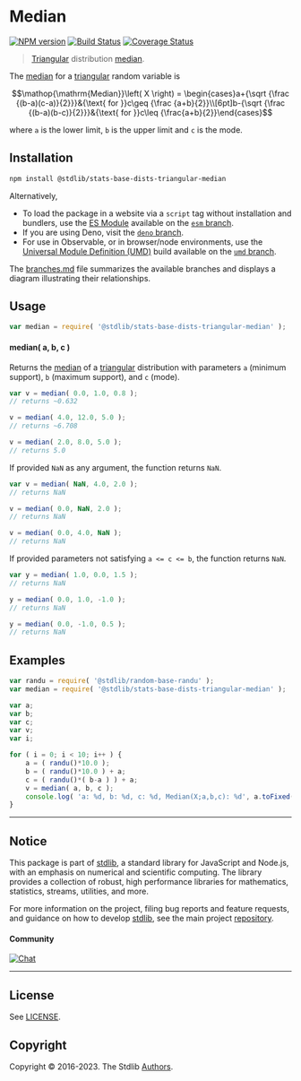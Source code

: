 <!--

@license Apache-2.0

Copyright (c) 2018 The Stdlib Authors.

Licensed under the Apache License, Version 2.0 (the "License");
you may not use this file except in compliance with the License.
You may obtain a copy of the License at

   http://www.apache.org/licenses/LICENSE-2.0

Unless required by applicable law or agreed to in writing, software
distributed under the License is distributed on an "AS IS" BASIS,
WITHOUT WARRANTIES OR CONDITIONS OF ANY KIND, either express or implied.
See the License for the specific language governing permissions and
limitations under the License.

-->

# Median

[![NPM version][npm-image]][npm-url] [![Build Status][test-image]][test-url] [![Coverage Status][coverage-image]][coverage-url] <!-- [![dependencies][dependencies-image]][dependencies-url] -->

> [Triangular][triangular-distribution] distribution [median][median].

<!-- Section to include introductory text. Make sure to keep an empty line after the intro `section` element and another before the `/section` close. -->

<section class="intro">

The [median][median] for a [triangular][triangular-distribution] random variable is

<!-- <equation class="equation" label="eq:triangular_median" align="center" raw="\operatorname{Median}\left( X \right) = \begin{cases}a+{\sqrt {\frac {(b-a)(c-a)}{2}}}&{\text{ for }}c\geq {\frac {a+b}{2}}\\[6pt]b-{\sqrt {\frac {(b-a)(b-c)}{2}}}&{\text{ for }}c\leq {\frac{a+b}{2}}\end{cases}" alt="Median for a triangular distribution."> -->

```math
\mathop{\mathrm{Median}}\left( X \right) = \begin{cases}a+{\sqrt {\frac {(b-a)(c-a)}{2}}}&{\text{ for }}c\geq {\frac {a+b}{2}}\\[6pt]b-{\sqrt {\frac {(b-a)(b-c)}{2}}}&{\text{ for }}c\leq {\frac{a+b}{2}}\end{cases}
```

<!-- <div class="equation" align="center" data-raw-text="\operatorname{Median}\left( X \right) = \begin{cases}a+{\sqrt {\frac {(b-a)(c-a)}{2}}}&amp;{\text{ for }}c\geq {\frac {a+b}{2}}\\[6pt]b-{\sqrt {\frac {(b-a)(b-c)}{2}}}&amp;{\text{ for }}c\leq {\frac{a+b}{2}}\end{cases}" data-equation="eq:triangular_median">
    <img src="https://cdn.jsdelivr.net/gh/stdlib-js/stdlib@51534079fef45e990850102147e8945fb023d1d0/lib/node_modules/@stdlib/stats/base/dists/triangular/median/docs/img/equation_triangular_median.svg" alt="Median for a triangular distribution.">
    <br>
</div> -->

<!-- </equation> -->

where `a` is the lower limit, `b` is the upper limit and `c` is the mode.

</section>

<!-- /.intro -->

<!-- Package usage documentation. -->

<section class="installation">

## Installation

```bash
npm install @stdlib/stats-base-dists-triangular-median
```

Alternatively,

-   To load the package in a website via a `script` tag without installation and bundlers, use the [ES Module][es-module] available on the [`esm` branch][esm-url].
-   If you are using Deno, visit the [`deno` branch][deno-url].
-   For use in Observable, or in browser/node environments, use the [Universal Module Definition (UMD)][umd] build available on the [`umd` branch][umd-url].

The [branches.md][branches-url] file summarizes the available branches and displays a diagram illustrating their relationships.

</section>

<section class="usage">

## Usage

```javascript
var median = require( '@stdlib/stats-base-dists-triangular-median' );
```

#### median( a, b, c )

Returns the [median][median] of a [triangular][triangular-distribution] distribution with parameters `a` (minimum support), `b` (maximum support), and `c` (mode).

```javascript
var v = median( 0.0, 1.0, 0.8 );
// returns ~0.632

v = median( 4.0, 12.0, 5.0 );
// returns ~6.708

v = median( 2.0, 8.0, 5.0 );
// returns 5.0
```

If provided `NaN` as any argument, the function returns `NaN`.

```javascript
var v = median( NaN, 4.0, 2.0 );
// returns NaN

v = median( 0.0, NaN, 2.0 );
// returns NaN

v = median( 0.0, 4.0, NaN );
// returns NaN
```

If provided parameters not satisfying `a <= c <= b`, the function returns `NaN`.

```javascript
var y = median( 1.0, 0.0, 1.5 );
// returns NaN

y = median( 0.0, 1.0, -1.0 );
// returns NaN

y = median( 0.0, -1.0, 0.5 );
// returns NaN
```

</section>

<!-- /.usage -->

<!-- Package usage notes. Make sure to keep an empty line after the `section` element and another before the `/section` close. -->

<section class="notes">

</section>

<!-- /.notes -->

<!-- Package usage examples. -->

<section class="examples">

## Examples

<!-- eslint no-undef: "error" -->

```javascript
var randu = require( '@stdlib/random-base-randu' );
var median = require( '@stdlib/stats-base-dists-triangular-median' );

var a;
var b;
var c;
var v;
var i;

for ( i = 0; i < 10; i++ ) {
    a = ( randu()*10.0 );
    b = ( randu()*10.0 ) + a;
    c = ( randu()*( b-a ) ) + a;
    v = median( a, b, c );
    console.log( 'a: %d, b: %d, c: %d, Median(X;a,b,c): %d', a.toFixed( 4 ), b.toFixed( 4 ), c.toFixed( 4 ), v.toFixed( 4 ) );
}
```

</section>

<!-- /.examples -->

<!-- Section to include cited references. If references are included, add a horizontal rule *before* the section. Make sure to keep an empty line after the `section` element and another before the `/section` close. -->

<section class="references">

</section>

<!-- /.references -->

<!-- Section for related `stdlib` packages. Do not manually edit this section, as it is automatically populated. -->

<section class="related">

</section>

<!-- /.related -->

<!-- Section for all links. Make sure to keep an empty line after the `section` element and another before the `/section` close. -->


<section class="main-repo" >

* * *

## Notice

This package is part of [stdlib][stdlib], a standard library for JavaScript and Node.js, with an emphasis on numerical and scientific computing. The library provides a collection of robust, high performance libraries for mathematics, statistics, streams, utilities, and more.

For more information on the project, filing bug reports and feature requests, and guidance on how to develop [stdlib][stdlib], see the main project [repository][stdlib].

#### Community

[![Chat][chat-image]][chat-url]

---

## License

See [LICENSE][stdlib-license].


## Copyright

Copyright &copy; 2016-2023. The Stdlib [Authors][stdlib-authors].

</section>

<!-- /.stdlib -->

<!-- Section for all links. Make sure to keep an empty line after the `section` element and another before the `/section` close. -->

<section class="links">

[npm-image]: http://img.shields.io/npm/v/@stdlib/stats-base-dists-triangular-median.svg
[npm-url]: https://npmjs.org/package/@stdlib/stats-base-dists-triangular-median

[test-image]: https://github.com/stdlib-js/stats-base-dists-triangular-median/actions/workflows/test.yml/badge.svg?branch=main
[test-url]: https://github.com/stdlib-js/stats-base-dists-triangular-median/actions/workflows/test.yml?query=branch:main

[coverage-image]: https://img.shields.io/codecov/c/github/stdlib-js/stats-base-dists-triangular-median/main.svg
[coverage-url]: https://codecov.io/github/stdlib-js/stats-base-dists-triangular-median?branch=main

<!--

[dependencies-image]: https://img.shields.io/david/stdlib-js/stats-base-dists-triangular-median.svg
[dependencies-url]: https://david-dm.org/stdlib-js/stats-base-dists-triangular-median/main

-->

[chat-image]: https://img.shields.io/gitter/room/stdlib-js/stdlib.svg
[chat-url]: https://app.gitter.im/#/room/#stdlib-js_stdlib:gitter.im

[stdlib]: https://github.com/stdlib-js/stdlib

[stdlib-authors]: https://github.com/stdlib-js/stdlib/graphs/contributors

[umd]: https://github.com/umdjs/umd
[es-module]: https://developer.mozilla.org/en-US/docs/Web/JavaScript/Guide/Modules

[deno-url]: https://github.com/stdlib-js/stats-base-dists-triangular-median/tree/deno
[umd-url]: https://github.com/stdlib-js/stats-base-dists-triangular-median/tree/umd
[esm-url]: https://github.com/stdlib-js/stats-base-dists-triangular-median/tree/esm
[branches-url]: https://github.com/stdlib-js/stats-base-dists-triangular-median/blob/main/branches.md

[stdlib-license]: https://raw.githubusercontent.com/stdlib-js/stats-base-dists-triangular-median/main/LICENSE

[triangular-distribution]: https://en.wikipedia.org/wiki/Triangular_distribution

[median]: https://en.wikipedia.org/wiki/Median

</section>

<!-- /.links -->
